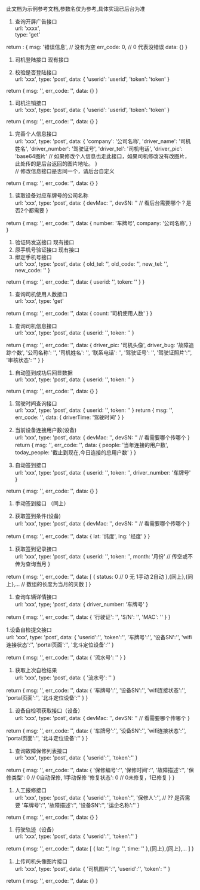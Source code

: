 此文档为示例参考文档,参数名仅为参考,具体实现已后台为准      


1. 查询开屏广告接口     
url: 'xxxx',    
type: 'get'     

return : {
    msg: '错误信息', // 没有为空
    err_code: 0, // 0 代表没错误
    data: {}
}

1. 司机登陆接口   现有接口    

1. 校验是否登陆接口     
url: 'xxx',
type: 'post',
data: {
    'userid': 'userid',
    'token': 'token'
}   

return {
    msg: '',
    err_code: '',
    data: {}
}   

1. 司机注销接口   
url: 'xxx',
type: 'post',
data: {
    'userid': 'userid',
    'token': 'token'
}

return {
    msg: '',
    err_code: '',
    data: {}
}   



1. 完善个人信息接口     
url: 'xxx',
type: 'post',
data: {
    'company': '公司名称',
    'driver_name': '司机姓名',
    'driver_number': '驾驶证号',
    'driver_tel': '司机电话',
    'driver_pic': 'base64图片'    // 如果修改个人信息也走此接口，如果司机修改没有改图片，此处传的是后台返回的图片地址。
}   
// 修改信息接口是否同一个，请后台自定义 

return {
    msg: '',
    err_code: '',
    data: {}
}

1. 读取设备对应车牌号的公司名称   
url: 'xxx',
type: 'post',
data: {
    devMac: '',
    devSN: ''
    // 看后台需要哪个？是否2个都需要
}

return {
    msg: '',
    err_code: '',
    data: {
        number: '车牌号',
        company: '公司名称',
    }
}

1. 验证码发送接口 现有接口  
1. 原手机号验证接口 现有接口  
1. 绑定手机号接口  
url: 'xxx',
type: 'post',
data: {
    old_tel: '',
    old_code: '',
    new_tel: '',
    new_code: ''
}

return {
    msg: '',
    err_code: '',
    data: {
        userid: '',
        token: ''
    }
}

1. 查询司机使用人数接口   
url: 'xxx',
type: 'get'


return {
    msg: '',
    err_code: '',
    data: {
        count: '司机使用人数'
    }
}

1. 查询司机信息接口     
url: 'xxx',
type: 'post',
data: {
    userid: '',
    token: ''
}

return {
    msg: '',
    err_code: '',
    data: {
        driver_pic: '司机头像',
        driver_bug: '故障追踪个数',
        '公司名称': '',
        '司机姓名': '',
        '联系电话': '',
        '驾驶证号': '',
        '驾驶证照片':'',
        '审核状态': ''
    }
}

1. 自动签到成功后回显数据  
url: 'xxx',
type: 'post',
data: {
    userid: '',
    token: ''
}

return {
    msg: '',
    err_code: '',
    data: {}
}

1. 驾驶时间查询接口     
url: 'xxx',
type: 'post',
data: {
    userid: '',
    token: ''
} 
return {
    msg: '',
    err_code: '',
    data: {
        driverTime: '驾驶时间'
    }
}

1. 当前设备连接用户数(设备)       
url: 'xxx',
type: 'post',
data: {
    devMac: '',
    devSN: ''
    // 看需要哪个传哪个
} 
return {
    msg: '',
    err_code: '',
    data: {
        people: '当年连接的用户数',
        today_people: '截止到现在,今日连接的总用户数'
    }
}

1. 自动签到接口   
url: 'xxx',
type: 'post',
data: {
    userid: '',
    token: '',
    driver_number: '车牌号'
} 

return {
    msg: '',
    err_code: '',
    data: {}
}

1. 手动签到接口 （同上）  

1. 获取签到条件(设备)  
url: 'xxx',
type: 'post',
data: {
    devMac: '',
    devSN: ''
    // 看需要哪个传哪个
}

return {
    msg: '',
    err_code: '',
    data: {
        lat: '纬度',
        lng: '经度'
    }
}

1. 获取签到记录接口     
url: 'xxx',
type: 'post',
data: {
    userid: '',
    token: '',
    month: '月份' // 传空或不传为查询当月
} 

return {
    msg: '',
    err_code: '',
    data: [
        {
            status: 0 // 0 无 1手动 2自动
        },{同上},{同上},... // 数组的长度为当月的天数
    ]
}

1. 查询车辆详情接口     
url: 'xxx',
type; 'post',
data: {
    driver_number: '车牌号'
}

return {
    msg: '',
    err_code: '',
    data: {
        '行驶证': '',
        'S/N': '',
        'MAC': ''
    }
}

1.设备自检提交接口  
url: 'xxx',
type: 'post',
data: {
    'userid':'',
    'token':'', 
    '车牌号':'',
    '设备SN':'',
    'wifi连接状态':'',
    'portal页面':'',
    '北斗定位设备':''
}

return {
    msg: '',
    err_code: '',
    data: {
        '流水号': ''
    }
}

1. 获取上次自检结果    
url: 'xxx',
type: 'post',
data: {
    '流水号': ''
}

return {
    msg: '',
    err_code: '', 
    data: {
        '车牌号':'',
        '设备SN':'',
        'wifi连接状态':'',
        'portal页面':'',
        '北斗定位设备':''
    }
}

1. 设备自检项获取接口（设备）    
url: 'xxx',
type: 'post',
data: {
    devMac: '',
    devSN: ''
    // 看需要哪个传哪个
}

return {
    msg: '',
    err_code: '', 
    data: {
        '车牌号':'',
        '设备SN':'',
        'wifi连接状态':'',
        'portal页面':'',
        '北斗定位设备':''
    }
}


1. 查询故障保修列表接口   
url: 'xxx',
type: 'post',
data: {
    'userid':'',
    'token':''
}

return {
    msg: '',
    err_code: '', 
    data: {
        '保修编号':'',
        '保修时间':'',
        '故障描述':'',
        '保修类型': 0 // 0自动保修, 1手动保修
        '修复状态': 0 // 0未修复，1已修复
    }
}


1. 人工报修接口   
url: 'xxx',
type: 'post',
data: {
    'userid':'',
    'token':'',
    '保修人':'', // ?? 是否需要 
    '车牌号':'',
    '故障描述':'',
    '设备SN':'',
    '运企名称':''
}

return {
    msg: '',
    err_code: '', 
    data: {}
}


1. 行驶轨迹（设备）     
url: 'xxx',
type: 'post',
data: {
    'userid':'',
    'token':''
}

return {
    msg: '',
    err_code: '', 
    data: [
        {
            lat: '',
            lng: '',
            time: ''
        },{同上},{同上},...
    ]
}

1. 上传司机头像图片接口   
url: 'xxx',
type: 'post',
data: {
    '司机图片':'',
    'userid':'',
    'token': ''
}     

return {
    msg: '',
    err_code: '', 
    data: {}
}